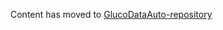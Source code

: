 Content has moved to [GlucoDataAuto-repository](https://github.com/pachi81/GlucoDataAuto/blob/main/README.md)
